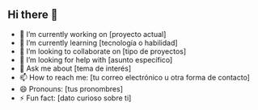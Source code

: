 ## Hi there 👋

- 🔭 I’m currently working on [proyecto actual]
- 🌱 I’m currently learning [tecnología o habilidad]
- 👯 I’m looking to collaborate on [tipo de proyectos]
- 🤔 I’m looking for help with [asunto específico]
- 💬 Ask me about [tema de interés]
- 📫 How to reach me: [tu correo electrónico u otra forma de contacto]
- 😄 Pronouns: [tus pronombres]
- ⚡ Fun fact: [dato curioso sobre ti]
